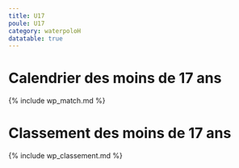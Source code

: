 ```yaml
---
title: U17
poule: U17
category: waterpoloH
datatable: true
---
```


# Calendrier des moins de 17 ans

{% include wp_match.md %}

# Classement des moins de 17 ans

{% include wp_classement.md %}